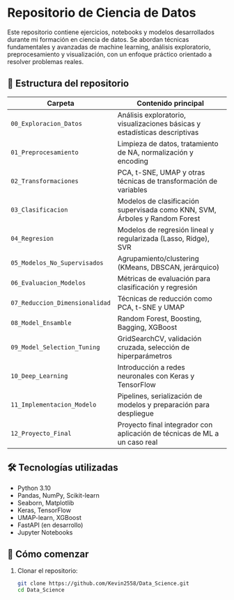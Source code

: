 # Repositorio de Ciencia de Datos

Este repositorio contiene ejercicios, notebooks y modelos desarrollados durante mi formación en ciencia de datos. Se abordan técnicas fundamentales y avanzadas de machine learning, análisis exploratorio, preprocesamiento y visualización, con un enfoque práctico orientado a resolver problemas reales.

## 📁 Estructura del repositorio

| Carpeta                         | Contenido principal                                                                 |
|---------------------------------|-------------------------------------------------------------------------------------|
| `00_Exploracion_Datos`          | Análisis exploratorio, visualizaciones básicas y estadísticas descriptivas          |
| `01_Preprocesamiento`           | Limpieza de datos, tratamiento de NA, normalización y encoding                      |
| `02_Transformaciones`           | PCA, t-SNE, UMAP y otras técnicas de transformación de variables                    |
| `03_Clasificacion`              | Modelos de clasificación supervisada como KNN, SVM, Árboles y Random Forest         |
| `04_Regresion`                  | Modelos de regresión lineal y regularizada (Lasso, Ridge), SVR                      |
| `05_Modelos_No_Supervisados`    | Agrupamiento/clustering (KMeans, DBSCAN, jerárquico)                                |
| `06_Evaluacion_Modelos`         | Métricas de evaluación para clasificación y regresión                               |
| `07_Reduccion_Dimensionalidad`  | Técnicas de reducción como PCA, t-SNE y UMAP                                        |
| `08_Model_Ensamble`             | Random Forest, Boosting, Bagging, XGBoost                                           |
| `09_Model_Selection_Tuning`     | GridSearchCV, validación cruzada, selección de hiperparámetros                      |
| `10_Deep_Learning`              | Introducción a redes neuronales con Keras y TensorFlow                              |
| `11_Implementacion_Modelo`      | Pipelines, serialización de modelos y preparación para despliegue                   |
| `12_Proyecto_Final`             | Proyecto final integrador con aplicación de técnicas de ML a un caso real           |

## 🛠️ Tecnologías utilizadas

- Python 3.10
- Pandas, NumPy, Scikit-learn
- Seaborn, Matplotlib
- Keras, TensorFlow
- UMAP-learn, XGBoost
- FastAPI (en desarrollo)
- Jupyter Notebooks

## 🚀 Cómo comenzar

1. Clonar el repositorio:
   ```bash
   git clone https://github.com/Kevin2558/Data_Science.git
   cd Data_Science
